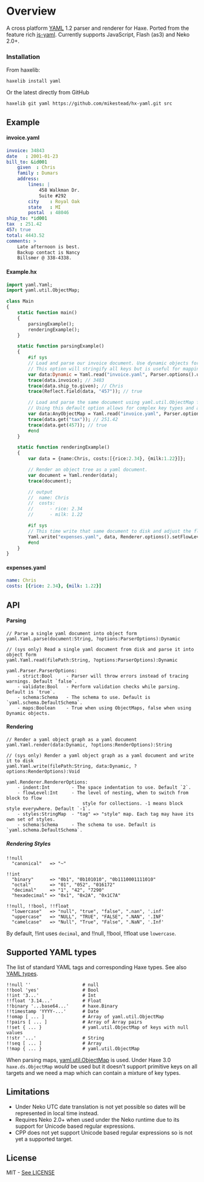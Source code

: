 # Overview

A cross platform [YAML](http://www.yaml.org/) 1.2 parser and renderer for Haxe. Ported from the feature rich
[js-yaml](https://github.com/nodeca/js-yaml). Currently supports JavaScript, Flash (as3) and Neko 2.0+.

### Installation

From haxelib:

	haxelib install yaml
	
Or the latest directly from GitHub

	haxelib git yaml https://github.com/mikestead/hx-yaml.git src
	
## Example

#### invoice.yaml

``` yml
invoice: 34843
date   : 2001-01-23
bill_to: &id001
    given  : Chris
    family : Dumars
    address:
        lines: |
            458 Walkman Dr.
            Suite #292
        city    : Royal Oak
        state   : MI
        postal  : 48046
ship_to: *id001
tax  : 251.42
457: true
total: 4443.52
comments: >
    Late afternoon is best.
    Backup contact is Nancy
    Billsmer @ 338-4338.
```

#### Example.hx

``` haxe
import yaml.Yaml;
import yaml.util.ObjectMap;

class Main 
{
	static function main() 
	{
		parsingExample();
		renderingExample();
	}

	static function parsingExample()
	{
		#if sys
		// Load and parse our invoice document. Use dynamic objects for key => value containers.
		// This option will stringify all keys but is useful for mapping to typedefs.
		var data:Dynamic = Yaml.read("invoice.yaml", Parser.options().useObjects());
		trace(data.invoice); // 3483
		trace(data.ship_to.given); // Chris
		trace(Reflect.field(data, "457")); // true

		// Load and parse the same document using yaml.util.ObjectMap for key => value containers.
		// Using this default option allows for complex key types and a slightly nicer api to iterate keys/values.
		var data:AnyObjectMap = Yaml.read("invoice.yaml", Parser.options().useMaps()); // Same as Yaml.read("invoice.yaml");
		trace(data.get("tax")); // 251.42
		trace(data.get(457)); // true
		#end
	}

	static function renderingExample()
	{
		var data = {name:Chris, costs:[{rice:2.34}, {milk:1.22}]};

		// Render an object tree as a yaml document.
		var document = Yaml.render(data);
		trace(document);

		// output
		//  name: Chris
		//  costs:
		//      - rice: 2.34
		//      - milk: 1.22

		#if sys
		// This time write that same document to disk and adjust the flow level giving a more compact result.
		Yaml.write("expenses.yaml", data, Renderer.options().setFlowLevel(1));
		#end
	}
}
```

#### expenses.yaml

``` yml
name: Chris
costs: [{rice: 2.34}, {milk: 1.22}]
```

## API

#### Parsing

``` none
// Parse a single yaml document into object form
yaml.Yaml.parse(document:String, ?options:ParserOptions):Dynamic

// (sys only) Read a single yaml document from disk and parse it into object form
yaml.Yaml.read(filePath:String, ?options:ParserOptions):Dynamic

yaml.Parser.ParserOptions:
	- strict:Bool     - Parser will throw errors instead of tracing warnings. Default `false`.
    - validate:Bool   - Perform validation checks while parsing. Default is `true`.
    - schema:Schema   - The schema to use. Default is `yaml.schema.DefaultSchema`.
    - maps:Boolean    - True when using ObjectMaps, false when using Dynamic objects.
```

#### Rendering

``` none
// Render a yaml object graph as a yaml document
yaml.Yaml.render(data:Dynamic, ?options:RenderOptions):String

// (sys only) Render a yaml object graph as a yaml document and write it to disk
yaml.Yaml.write(filePath:String, data:Dynamic, ?options:RenderOptions):Void

yaml.Renderer.RendererOptions:
	- indent:Int        - The space indentation to use. Default `2`.
	- flowLevel:Int     - The level of nesting, when to switch from block to flow 
							style for collections. -1 means block style everywhere. Default `-1`.
	- styles:StringMap  - "tag" => "style" map. Each tag may have its own set of styles.
	- schema:Schema     - The schema to use. Default is `yaml.schema.DefaultSchema`.
```

##### Rendering Styles

``` none
!!null
  "canonical"   => "~"

!!int
  "binary"      => "0b1", "0b101010", "0b1110001111010"
  "octal"       => "01", "052", "016172"
  "decimal"     => "1", "42", "7290"
  "hexadecimal" => "0x1", "0x2A", "0x1C7A"

!!null, !!bool, !!float
  "lowercase"   => "null", "true", "false", ".nan", '.inf'
  "uppercase"   => "NULL", "TRUE", "FALSE", ".NAN", '.INF'
  "camelcase"   => "Null", "True", "False", ".NaN", '.Inf'
```

By default, !!int uses `decimal`, and !!null, !!bool, !!float use `lowercase`.

## Supported YAML types

The list of standard YAML tags and corresponding Haxe types. See also
[YAML types](http://yaml.org/type/).

```
!!null ''                   # null
!!bool 'yes'                # Bool
!!int '3...'                # Int
!!float '3.14...'           # Float
!!binary '...base64...'     # haxe.Binary
!!timestamp 'YYYY-...'      # Date
!!omap [ ... ]              # Array of yaml.util.ObjectMap
!!pairs [ ... ]             # Array of Array pairs
!!set { ... }               # yaml.util.ObjectMap of keys with null values
!!str '...'                 # String
!!seq [ ... ]               # Array
!!map { ... }               # yaml.util.ObjectMap
```

When parsing maps, [yaml.util.ObjectMap](https://github.com/mikestead/hx-yaml/blob/master/src/yaml/util/ObjectMap.hx) 
is used. Under Haxe 3.0 `haxe.ds.ObjectMap` *would* be used but it doesn't support primitive
keys on all targets and we need a map which can contain a mixture of key types.

## Limitations

- Under Neko UTC date translation is not yet possible so dates will be represented in local time instead.
- Requires Neko 2.0+ when used under the Neko runtime due to its support for Unicode based regular expressions.
- CPP does not yet support Unicode based regular expressions so is not yet a supported target.

## License

MIT - [See LICENSE](https://github.com/mikestead/hx-yaml/blob/master/LICENSE) 
